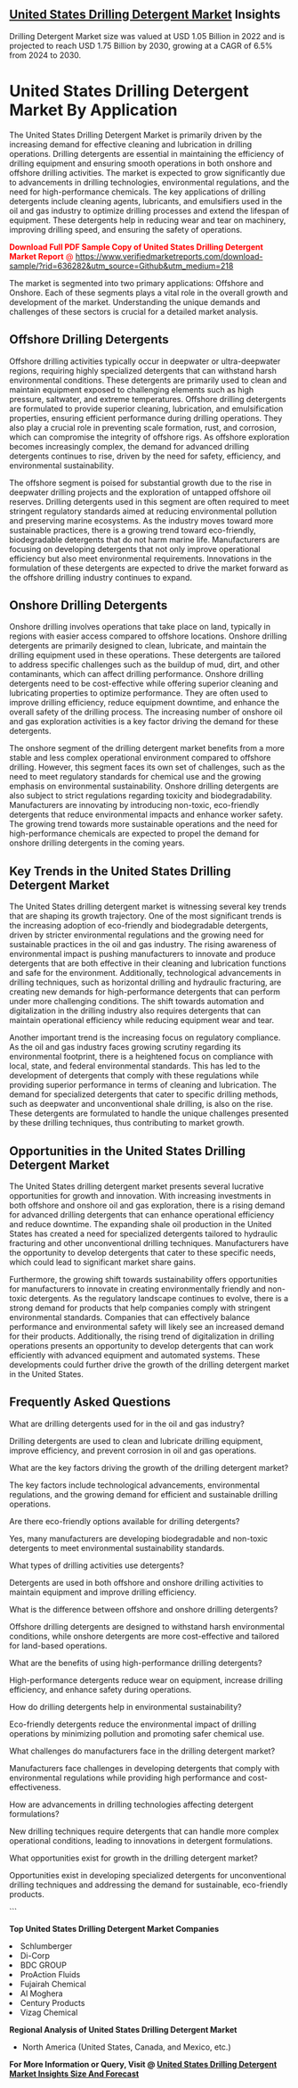 <h2><a href="https://www.verifiedmarketreports.com/download-sample/?rid=636282&amp;utm_source=Github&amp;utm_medium=218" target="_blank">United States Drilling Detergent Market</a> Insights</h2><p>Drilling Detergent Market size was valued at USD 1.05 Billion in 2022 and is projected to reach USD 1.75 Billion by 2030, growing at a CAGR of 6.5% from 2024 to 2030.</p><p> <h1>United States Drilling Detergent Market By Application</h1> <p>The United States Drilling Detergent Market is primarily driven by the increasing demand for effective cleaning and lubrication in drilling operations. Drilling detergents are essential in maintaining the efficiency of drilling equipment and ensuring smooth operations in both onshore and offshore drilling activities. The market is expected to grow significantly due to advancements in drilling technologies, environmental regulations, and the need for high-performance chemicals. The key applications of drilling detergents include cleaning agents, lubricants, and emulsifiers used in the oil and gas industry to optimize drilling processes and extend the lifespan of equipment. These detergents help in reducing wear and tear on machinery, improving drilling speed, and ensuring the safety of operations. <p><span class=""><span style="color: #ff0000;"><strong>Download Full PDF Sample Copy of United States Drilling Detergent Market Report</strong> @ </span><a href="https://www.verifiedmarketreports.com/download-sample/?rid=636282&amp;utm_source=Github&amp;utm_medium=218" target="_blank">https://www.verifiedmarketreports.com/download-sample/?rid=636282&amp;utm_source=Github&amp;utm_medium=218</a></span></p> The market is segmented into two primary applications: Offshore and Onshore. Each of these segments plays a vital role in the overall growth and development of the market. Understanding the unique demands and challenges of these sectors is crucial for a detailed market analysis. <h2>Offshore Drilling Detergents</h2> <p>Offshore drilling activities typically occur in deepwater or ultra-deepwater regions, requiring highly specialized detergents that can withstand harsh environmental conditions. These detergents are primarily used to clean and maintain equipment exposed to challenging elements such as high pressure, saltwater, and extreme temperatures. Offshore drilling detergents are formulated to provide superior cleaning, lubrication, and emulsification properties, ensuring efficient performance during drilling operations. They also play a crucial role in preventing scale formation, rust, and corrosion, which can compromise the integrity of offshore rigs. As offshore exploration becomes increasingly complex, the demand for advanced drilling detergents continues to rise, driven by the need for safety, efficiency, and environmental sustainability. <p>The offshore segment is poised for substantial growth due to the rise in deepwater drilling projects and the exploration of untapped offshore oil reserves. Drilling detergents used in this segment are often required to meet stringent regulatory standards aimed at reducing environmental pollution and preserving marine ecosystems. As the industry moves toward more sustainable practices, there is a growing trend toward eco-friendly, biodegradable detergents that do not harm marine life. Manufacturers are focusing on developing detergents that not only improve operational efficiency but also meet environmental requirements. Innovations in the formulation of these detergents are expected to drive the market forward as the offshore drilling industry continues to expand. <h2>Onshore Drilling Detergents</h2> <p>Onshore drilling involves operations that take place on land, typically in regions with easier access compared to offshore locations. Onshore drilling detergents are primarily designed to clean, lubricate, and maintain the drilling equipment used in these operations. These detergents are tailored to address specific challenges such as the buildup of mud, dirt, and other contaminants, which can affect drilling performance. Onshore drilling detergents need to be cost-effective while offering superior cleaning and lubricating properties to optimize performance. They are often used to improve drilling efficiency, reduce equipment downtime, and enhance the overall safety of the drilling process. The increasing number of onshore oil and gas exploration activities is a key factor driving the demand for these detergents. <p>The onshore segment of the drilling detergent market benefits from a more stable and less complex operational environment compared to offshore drilling. However, this segment faces its own set of challenges, such as the need to meet regulatory standards for chemical use and the growing emphasis on environmental sustainability. Onshore drilling detergents are also subject to strict regulations regarding toxicity and biodegradability. Manufacturers are innovating by introducing non-toxic, eco-friendly detergents that reduce environmental impacts and enhance worker safety. The growing trend towards more sustainable operations and the need for high-performance chemicals are expected to propel the demand for onshore drilling detergents in the coming years. <h2>Key Trends in the United States Drilling Detergent Market</h2> <p>The United States drilling detergent market is witnessing several key trends that are shaping its growth trajectory. One of the most significant trends is the increasing adoption of eco-friendly and biodegradable detergents, driven by stricter environmental regulations and the growing need for sustainable practices in the oil and gas industry. The rising awareness of environmental impact is pushing manufacturers to innovate and produce detergents that are both effective in their cleaning and lubrication functions and safe for the environment. Additionally, technological advancements in drilling techniques, such as horizontal drilling and hydraulic fracturing, are creating new demands for high-performance detergents that can perform under more challenging conditions. The shift towards automation and digitalization in the drilling industry also requires detergents that can maintain operational efficiency while reducing equipment wear and tear. <p>Another important trend is the increasing focus on regulatory compliance. As the oil and gas industry faces growing scrutiny regarding its environmental footprint, there is a heightened focus on compliance with local, state, and federal environmental standards. This has led to the development of detergents that comply with these regulations while providing superior performance in terms of cleaning and lubrication. The demand for specialized detergents that cater to specific drilling methods, such as deepwater and unconventional shale drilling, is also on the rise. These detergents are formulated to handle the unique challenges presented by these drilling techniques, thus contributing to market growth. <h2>Opportunities in the United States Drilling Detergent Market</h2> <p>The United States drilling detergent market presents several lucrative opportunities for growth and innovation. With increasing investments in both offshore and onshore oil and gas exploration, there is a rising demand for advanced drilling detergents that can enhance operational efficiency and reduce downtime. The expanding shale oil production in the United States has created a need for specialized detergents tailored to hydraulic fracturing and other unconventional drilling techniques. Manufacturers have the opportunity to develop detergents that cater to these specific needs, which could lead to significant market share gains. <p>Furthermore, the growing shift towards sustainability offers opportunities for manufacturers to innovate in creating environmentally friendly and non-toxic detergents. As the regulatory landscape continues to evolve, there is a strong demand for products that help companies comply with stringent environmental standards. Companies that can effectively balance performance and environmental safety will likely see an increased demand for their products. Additionally, the rising trend of digitalization in drilling operations presents an opportunity to develop detergents that can work efficiently with advanced equipment and automated systems. These developments could further drive the growth of the drilling detergent market in the United States. <h2>Frequently Asked Questions</h2> <p>What are drilling detergents used for in the oil and gas industry?</p> <p>Drilling detergents are used to clean and lubricate drilling equipment, improve efficiency, and prevent corrosion in oil and gas operations.</p> <p>What are the key factors driving the growth of the drilling detergent market?</p> <p>The key factors include technological advancements, environmental regulations, and the growing demand for efficient and sustainable drilling operations.</p> <p>Are there eco-friendly options available for drilling detergents?</p> <p>Yes, many manufacturers are developing biodegradable and non-toxic detergents to meet environmental sustainability standards.</p> <p>What types of drilling activities use detergents?</p> <p>Detergents are used in both offshore and onshore drilling activities to maintain equipment and improve drilling efficiency.</p> <p>What is the difference between offshore and onshore drilling detergents?</p> <p>Offshore drilling detergents are designed to withstand harsh environmental conditions, while onshore detergents are more cost-effective and tailored for land-based operations.</p> <p>What are the benefits of using high-performance drilling detergents?</p> <p>High-performance detergents reduce wear on equipment, increase drilling efficiency, and enhance safety during operations.</p> <p>How do drilling detergents help in environmental sustainability?</p> <p>Eco-friendly detergents reduce the environmental impact of drilling operations by minimizing pollution and promoting safer chemical use.</p> <p>What challenges do manufacturers face in the drilling detergent market?</p> <p>Manufacturers face challenges in developing detergents that comply with environmental regulations while providing high performance and cost-effectiveness.</p> <p>How are advancements in drilling technologies affecting detergent formulations?</p> <p>New drilling techniques require detergents that can handle more complex operational conditions, leading to innovations in detergent formulations.</p> <p>What opportunities exist for growth in the drilling detergent market?</p> <p>Opportunities exist in developing specialized detergents for unconventional drilling techniques and addressing the demand for sustainable, eco-friendly products.</p> ```</p><p><strong>Top United States Drilling Detergent Market Companies</strong></p><div data-test-id=""><p><li>Schlumberger</li><li> Di-Corp</li><li> BDC GROUP</li><li> ProAction Fluids</li><li> Fujairah Chemical</li><li> Al Moghera</li><li> Century Products</li><li> Vizag Chemical</li></p><div><strong>Regional Analysis of&nbsp;United States Drilling Detergent Market</strong></div><ul><li dir="ltr"><p dir="ltr">North America&nbsp;(United States, Canada, and Mexico, etc.)</p></li></ul><p><strong>For More Information or Query, Visit @&nbsp;</strong><strong><a href="https://www.verifiedmarketreports.com/product/drilling-detergent-market/?utm_source=Github&amp;utm_medium=218" target="_blank">United States Drilling Detergent Market Insights Size And Forecast</a></strong></p></div>
